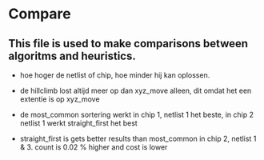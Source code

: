 # Compare

## This file is used to make comparisons between algoritms and heuristics.

* hoe hoger de netlist of chip, hoe minder hij kan oplossen.

* de hillclimb lost altijd meer op dan xyz_move alleen, dit omdat het een extentie is op xyz_move

* de most_common sortering werkt in chip 1, netlist 1 het beste, in chip 2 netlist 1 werkt straight_first het best

* straight_first is gets better results than most_common in chip 2, netlist 1 & 3. count is 0.02 % higher and cost is lower
